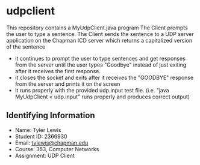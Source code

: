 # udpclient
This repository contains a MyUdpClient.java program 
The Client prompts the user to type a sentence.
The Client sends the sentence to a UDP server application on the Chapman ICD server which returns a capitalized version of the sentence

* it continues to prompt the user to type sentences and get responses from the server until the user types "Goodbye" instead of just exiting after it receives the first response.
* it closes the socket and exits after it receives the "GOODBYE" response from the server and prints it on the screen
* it runs properly with the provided udp.input test file. (i.e. "java MyUdpClient  < udp.input" runs properly and produces correct output)

## Identifying Information

* Name: Tyler Lewis
* Student ID: 2366930
* Email: tylewis@chapman.edu
* Course: 353, Computer Networks
* Assignment: UDP Client

